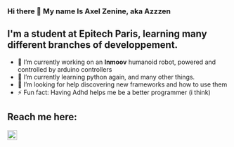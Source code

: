 ### Hi there 👋 My name Is Axel Zenine, aka Azzzen

## I'm a student at Epitech Paris, learning many different branches of developpement.

- 🔭 I’m currently working on an **Inmoov** humanoid robot, powered and controlled by arduino controllers
- 🌱 I’m currently learning python again, and many other things.
- 🤔 I’m looking for help discovering new frameworks and how to use them
- ⚡ Fun fact: Having Adhd helps me be a better programmer (i think)

## Reach me here:
[<img align="left" alt="Azzzen | LinkedIn" width="22px" src="https://cdn.jsdelivr.net/npm/simple-icons@v3/icons/linkedin.svg" />][linkedin]
<br/><br/>

[linkedin]: https://www.linkedin.com/in/axel-zenine-a5a2b2207/